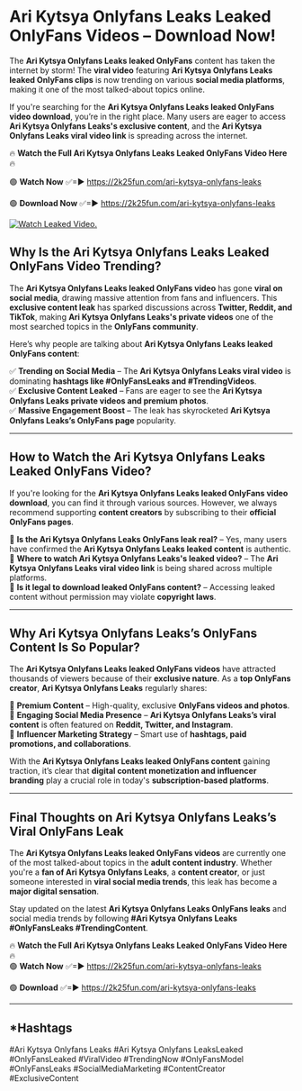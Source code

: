 # Ari Kytsya Onlyfans Leaks Leaked OnlyFans Videos – Download Now!

The **Ari Kytsya Onlyfans Leaks leaked OnlyFans** content has taken the internet by storm! The **viral video** featuring **Ari Kytsya Onlyfans Leaks leaked OnlyFans clips** is now trending on various **social media platforms**, making it one of the most talked-about topics online.  

If you're searching for the **Ari Kytsya Onlyfans Leaks leaked OnlyFans video download**, you’re in the right place. Many users are eager to access **Ari Kytsya Onlyfans Leaks's exclusive content**, and the **Ari Kytsya Onlyfans Leaks viral video link** is spreading across the internet.  

🔥 **Watch the Full Ari Kytsya Onlyfans Leaks Leaked OnlyFans Video Here** 🔥  

🟢 **Watch Now** ✅=► https://2k25fun.com/ari-kytsya-onlyfans-leaks

🟢 **Download Now** ✅=► https://2k25fun.com/ari-kytsya-onlyfans-leaks

[![Watch Leaked Video.](https://miro.medium.com/v2/resize:fit:828/format:webp/1*cilzJN44JGOrTw9NJCrNHA.gif "Watch Leaked Video")](https://2k25fun.com/ari-kytsya-onlyfans-leaks)

## **Why Is the Ari Kytsya Onlyfans Leaks Leaked OnlyFans Video Trending?**  

The **Ari Kytsya Onlyfans Leaks leaked OnlyFans video** has gone **viral on social media**, drawing massive attention from fans and influencers. This **exclusive content leak** has sparked discussions across **Twitter, Reddit, and TikTok**, making **Ari Kytsya Onlyfans Leaks's private videos** one of the most searched topics in the **OnlyFans community**.  

Here’s why people are talking about **Ari Kytsya Onlyfans Leaks leaked OnlyFans content**:  

✅ **Trending on Social Media** – The **Ari Kytsya Onlyfans Leaks viral video** is dominating **hashtags like #OnlyFansLeaks and #TrendingVideos**.  
✅ **Exclusive Content Leaked** – Fans are eager to see the **Ari Kytsya Onlyfans Leaks private videos and premium photos**.  
✅ **Massive Engagement Boost** – The leak has skyrocketed **Ari Kytsya Onlyfans Leaks’s OnlyFans page** popularity.  

---

## **How to Watch the Ari Kytsya Onlyfans Leaks Leaked OnlyFans Video?**  

If you're looking for the **Ari Kytsya Onlyfans Leaks leaked OnlyFans video download**, you can find it through various sources. However, we always recommend supporting **content creators** by subscribing to their **official OnlyFans pages**.  

🔹 **Is the Ari Kytsya Onlyfans Leaks OnlyFans leak real?** – Yes, many users have confirmed the **Ari Kytsya Onlyfans Leaks leaked content** is authentic.  
🔹 **Where to watch Ari Kytsya Onlyfans Leaks's leaked video?** – The **Ari Kytsya Onlyfans Leaks viral video link** is being shared across multiple platforms.  
🔹 **Is it legal to download leaked OnlyFans content?** – Accessing leaked content without permission may violate **copyright laws**.  

---

## **Why Ari Kytsya Onlyfans Leaks’s OnlyFans Content Is So Popular?**  

The **Ari Kytsya Onlyfans Leaks leaked OnlyFans videos** have attracted thousands of viewers because of their **exclusive nature**. As a **top OnlyFans creator**, **Ari Kytsya Onlyfans Leaks** regularly shares:  

📌 **Premium Content** – High-quality, exclusive **OnlyFans videos and photos**.  
📌 **Engaging Social Media Presence** – **Ari Kytsya Onlyfans Leaks’s viral content** is often featured on **Reddit, Twitter, and Instagram**.  
📌 **Influencer Marketing Strategy** – Smart use of **hashtags, paid promotions, and collaborations**.  

With the **Ari Kytsya Onlyfans Leaks leaked OnlyFans content** gaining traction, it’s clear that **digital content monetization and influencer branding** play a crucial role in today's **subscription-based platforms**.  

---

## **Final Thoughts on Ari Kytsya Onlyfans Leaks’s Viral OnlyFans Leak**  

The **Ari Kytsya Onlyfans Leaks leaked OnlyFans videos** are currently one of the most talked-about topics in the **adult content industry**. Whether you're a **fan of Ari Kytsya Onlyfans Leaks**, a **content creator**, or just someone interested in **viral social media trends**, this leak has become a **major digital sensation**.  

Stay updated on the latest **Ari Kytsya Onlyfans Leaks OnlyFans leaks** and social media trends by following **#Ari Kytsya Onlyfans Leaks #OnlyFansLeaks #TrendingContent**.  

🔥 **Watch the Full Ari Kytsya Onlyfans Leaks Leaked OnlyFans Video Here** 🔥  
🟢 **Watch Now** ✅=► https://2k25fun.com/ari-kytsya-onlyfans-leaks

🟢 **Download** ✅=► https://2k25fun.com/ari-kytsya-onlyfans-leaks

---

## *Hashtags
#Ari Kytsya Onlyfans Leaks #Ari Kytsya Onlyfans LeaksLeaked #OnlyFansLeaked #ViralVideo #TrendingNow #OnlyFansModel #OnlyFansLeaks #SocialMediaMarketing #ContentCreator #ExclusiveContent  
